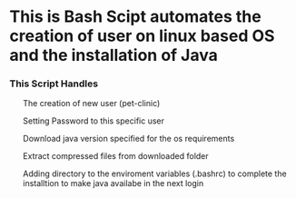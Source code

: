 <h1>This is Bash Scipt automates the creation of user on linux based OS and the installation of Java </h1>
<h3>This Script Handles</h3>
<ul>The creation of new user (pet-clinic)</ul>
<ul>Setting Password to this specific user</ul>
<ul>Download java version specified for the os requirements</ul>
<ul>Extract compressed files from downloaded folder</ul>
<ul>Adding directory to the enviroment variables (.bashrc) to complete the installtion to make java availabe in the next login</ul>
